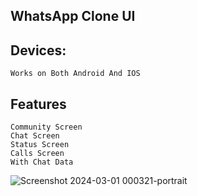 ## WhatsApp Clone UI 

## Devices: 
    Works on Both Android And IOS
## Features 
    Community Screen
    Chat Screen 
    Status Screen
    Calls Screen
    With Chat Data
  
![Screenshot 2024-03-01 000321-portrait](https://github.com/Simon339/Whatsapp/assets/65837866/2e15c7f6-d5c3-4830-b068-1341faf51469)
